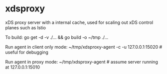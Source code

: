 # xdsproxy
xDS proxy server with a internal cache, used for scaling out xDS control planes such as Istio

To build:
go get -d -v ./... && go build -o ~/tmp ./...

Run agent in client only mode:
~/tmp/xdsproxy-agent -c -u 127.0.0.1:15020 # useful for debugging

Run agent in proxy mode:
~/tmp/xdsproxy-agent # assume server running at 127.0.0.1:15010
